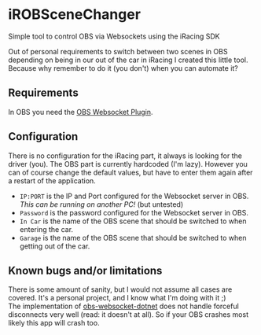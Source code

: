 # iROBSceneChanger
Simple tool to control OBS via Websockets using the iRacing SDK

Out of personal requirements to switch between two scenes in OBS depending on being in our out of the car in iRacing I created this little tool. Because why remember to do it (you don't) when you can automate it?

## Requirements
In OBS you need the [OBS Websocket Plugin](https://github.com/Palakis/obs-websocket).

## Configuration
There is no configuration for the iRacing part, it always is looking for the driver (you). The OBS part is currently hardcoded (I'm lazy). However you can of course change the default values, but have to enter them again after a restart of the application. 
+ `IP:PORT` is the IP and Port configured for the Websocket server in OBS. *This can be running on another PC!* (but untested)
+ `Password` is the password configured for the Websocket server in OBS.
+ `In Car` is the name of the OBS scene that should be switched to when entering the car.
+ `Garage` is the name of the OBS scene that should be switched to when getting out of the car.

## Known bugs and/or limitations
There is some amount of sanity, but I would not assume all cases are covered. It's a personal project, and I know what I'm doing with it ;)  
The implementation of [obs-websocket-dotnet](https://github.com/Palakis/obs-websocket-dotnet) does not handle forceful disconnects very well (read: it doesn't at all). So if your OBS crashes most likely this app will crash too.

